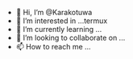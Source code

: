 - 👋 Hi, I’m @Karakotuwa
- 👀 I’m interested in ...termux
- 🌱 I’m currently learning ...
- 💞️ I’m looking to collaborate on ...
- 📫 How to reach me ...

<!---
Karakotuwa/Karakotuwa is a ✨ special ✨ repository because its `README.md` (this file) appears on your GitHub profile.
You can click the Preview link to take a look at your changes.
--->
